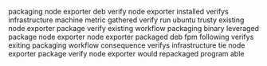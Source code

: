 packaging node exporter deb verify node exporter installed verifys infrastructure machine metric gathered verify run ubuntu trusty existing node exporter package verify existing workflow packaging binary leveraged package node exporter node exporter packaged deb fpm following verifys exiting packaging workflow consequence verifys infrastructure tie node exporter package verify node exporter would repackaged program able